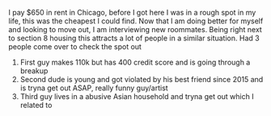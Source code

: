 I pay $650 in rent in Chicago, before I got here I was in a rough spot in my life, this was the cheapest I could find. Now that I am doing better for myself and looking to move out, I am interviewing new roommates. Being right next to section 8 housing this attracts a lot of people in a similar situation. Had 3 people come over to check the spot out
1. First guy makes 110k but has 400 credit score and is going through a breakup
2. Second dude is young and got violated by his best friend since 2015 and is tryna get out ASAP, really funny guy/artist
3. Third guy lives in a abusive Asian household and tryna get out which I related to
 
 